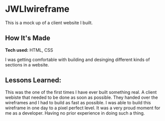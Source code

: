 # JWLIwireframe
This is a mock up of a client website I built.

## How It's Made

**Tech used:** HTML, CSS

I was getting comfortable with building and desinging different kinds of sections in a website. 

## Lessons Learned:

This was the one of the first times I have ever built something real. A client webiste that needed to be done as soon as possible. They handed over the wireframes and I had to build as fast as possible. I was able to build this wireframe in one day to a pixel perfect level. It was a very proud moment for me as a developer. Having no prior experience in doing such a thing.
